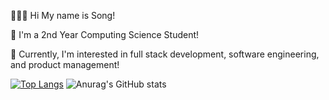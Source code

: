 👩🏻‍💻 Hi My name is Song!

🏫 I'm a 2nd Year Computing Science Student! 

👾 Currently, I'm interested in full stack development, software engineering, and product management!


[![Top Langs](stats-orpin-five.vercel.app/api?username=eunsongkoh)](https://github.com/anuraghazra/github-readme-stats)
![Anurag's GitHub stats](https://github-readme-stats.vercel.app/api?username=eunsongkoh&theme=rose&hide_rank=true)
